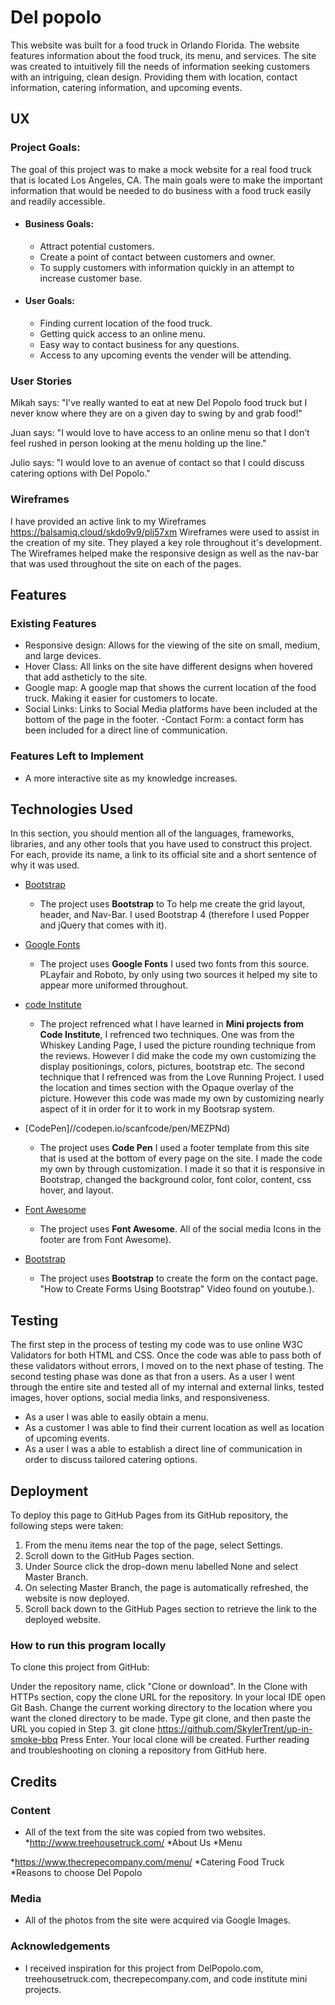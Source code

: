 # Del popolo
 This website was built for a food truck in Orlando Florida. The website features information about the food truck, its menu, and services. The site was created to intuitively fill the needs of information seeking customers with an intriguing, clean design. Providing them with location, contact information, catering information, and upcoming events.

## UX
### Project Goals:
The goal of this project was to make a mock website for a real food truck that is located Los Angeles, CA. The main goals were to make the important information that would be needed to do business with a food truck easily and readily accessible.  

* #### Business Goals:
   * Attract potential customers.
   * Create a point of contact between customers and owner.
   * To supply customers with information quickly in an attempt to increase customer base. 
   
* #### User Goals:
   * Finding current location of the food truck.
   * Getting quick access to an online menu.
   * Easy way to contact business for any questions.
   * Access to any upcoming events the vender will be attending. 
   
### User Stories

Mikah says: "I’ve really wanted to eat at new Del Popolo food truck but I never know where they are on a given day to swing by and grab food!"

Juan says: "I would love to have access to an online menu so that I don’t feel rushed in person looking at the menu holding up the line."

Julio says: "I would love to an avenue of contact so that I could discuss catering options with Del Popolo."

### Wireframes
I have provided an active link to my Wireframes https://balsamiq.cloud/skdo9v9/plj57xm
Wireframes were used to assist in the creation of my site. They played a key role throughout it's development. The Wireframes helped make the responsive design as well as the nav-bar that was used throughout the site on each of the pages. 

 


## Features
 
### Existing Features
- Responsive design: Allows for the viewing of the site on small, medium, and large devices.
- Hover Class: All links on the site have different designs when hovered that add astheticly to the site.
- Google map: A google map that shows the current location of the food truck. Making it easier for customers to locate.
- Social Links: Links to Social Media platforms have been included at the bottom of the page in the footer.
-Contact Form: a contact form has been included for a direct line of communication.

### Features Left to Implement
- A more interactive site as my knowledge increases.

## Technologies Used

In this section, you should mention all of the languages, frameworks, libraries, and any other tools that you have used to construct this project. For each, provide its name, a link to its official site and a short sentence of why it was used.

- [Bootstrap](https://Bootstrap.com)
    - The project uses **Bootstrap** to To help me create the grid layout, header, and Nav-Bar. I used Bootstrap 4 (therefore I used Popper and jQuery that comes with it).

- [Google Fonts](https://Googlefonts.com)
    - The project uses **Google Fonts** I used two fonts from this source. PLayfair and Roboto, by only using two sources it helped my site to appear more uniformed throughout.

- [code Institute](https://codeinstitute.com)
    - The project refrenced what I have learned in **Mini projects from Code Institute**, I refrenced two techniques. One was from the Whiskey Landing Page, I used the picture rounding technique from the reviews. However I did make the code my own customizing the display positionings, colors, pictures, bootstrap etc. The second technique that I refrenced was from the Love Running Project. I used the location and times section with the Opaque overlay of the picture. However this code was made my own by customizing nearly aspect of it in order for it to work in my Bootsrap system. 

- [CodePen]//codepen.io/scanfcode/pen/MEZPNd)
    - The project uses **Code Pen** I used a footer template from this site that is used at the bottom of every page on the site. I made the code my own by through customization. I made it so that it is responsive in Bootstrap, changed the background color, font color, content, css hover, and layout. 
    
 - [Font Awesome](https://Fontaesome.com)
    - The project uses **Font Awesome**. All of the social media Icons in the footer are from Font Awesome).
    
 - [Bootstrap](https://www.youtube.com/watch?v=vUXdZuw_KP8)
    - The project uses **Bootstrap** to create the form on the contact page. "How to Create Forms Using Bootstrap" Video found on youtube.).


    
    
## Testing
The first step in the process of testing my code was to use online W3C Validators for both HTML and CSS. Once the code was able to pass both of these validators without errors, I moved on to the next phase of testing. The second testing phase was done as that fron a users. As a user I went through the entire site and tested all of my internal and external links, tested images, hover options, social media links, and responsiveness. 
* As a user I was able to easily obtain a menu.
* As a customer I was able to find their current location as well as location of upcoming events.
* As a user I was a able to establish a direct line of communication in order to discuss tailored catering options.

## Deployment
To deploy this page to GitHub Pages from its GitHub repository, the following steps were taken:

1. From the menu items near the top of the page, select Settings.
1. Scroll down to the GitHub Pages section.
1. Under Source click the drop-down menu labelled None and select Master Branch.
1. On selecting Master Branch, the page is automatically refreshed, the website is now deployed.
1. Scroll back down to the GitHub Pages section to retrieve the link to the deployed website.



### How to run this program locally
To clone this project from GitHub:

Under the repository name, click "Clone or download".
In the Clone with HTTPs section, copy the clone URL for the repository.
In your local IDE open Git Bash.
Change the current working directory to the location where you want the cloned directory to be made.
Type git clone, and then paste the URL you copied in Step 3.
git clone https://github.com/SkylerTrent/up-in-smoke-bbq
Press Enter. Your local clone will be created.
Further reading and troubleshooting on cloning a repository from GitHub here.

## Credits

### Content
- All of the text from the site was copied from two websites.
*http://www.treehousetruck.com/ 
    *About Us
    *Menu
    
*https://www.thecrepecompany.com/menu/
    *Catering Food Truck
    *Reasons to choose Del Popolo

### Media
- All of the photos from the site were acquired via Google Images.

### Acknowledgements

- I received inspiration for this project from DelPopolo.com, treehousetruck.com, thecrepecompany.com, and code institute mini projects.
